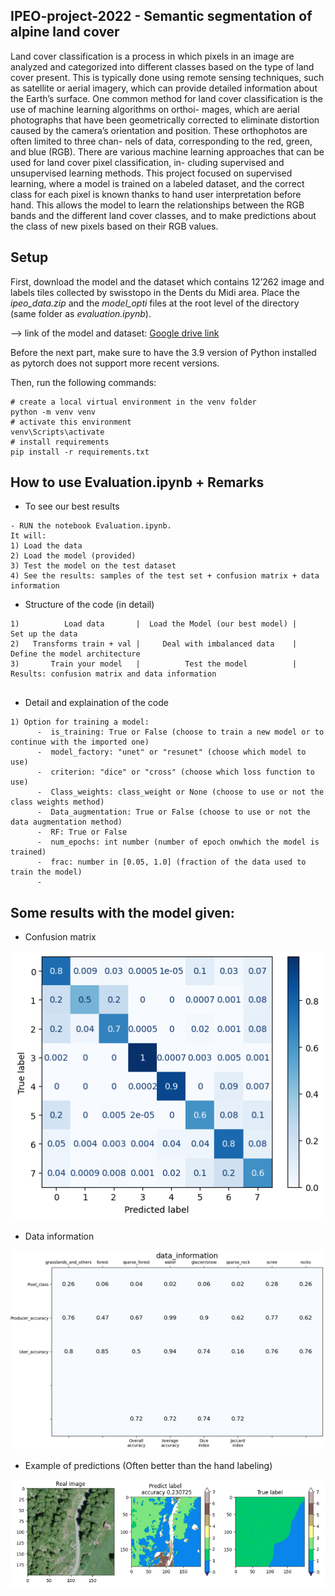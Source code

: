 ## IPEO-project-2022 - Semantic segmentation of alpine land cover
Land cover classification is a process in which pixels in an image are analyzed and categorized into
different classes based on the type of land cover present. This is typically done using remote sensing
techniques, such as satellite or aerial imagery, which can provide detailed information about the
Earth’s surface.
One common method for land cover classification is the use of machine learning algorithms on orthoi-
mages, which are aerial photographs that have been geometrically corrected to eliminate distortion
caused by the camera’s orientation and position. These orthophotos are often limited to three chan-
nels of data, corresponding to the red, green, and blue (RGB).
There are various machine learning approaches that can be used for land cover pixel classification, in-
cluding supervised and unsupervised learning methods. This project focused on supervised learning,
where a model is trained on a labeled dataset, and the correct class for each pixel is known thanks
to hand user interpretation before hand. This allows the model to learn the relationships between
the RGB bands and the different land cover classes, and to make predictions about the class of new
pixels based on their RGB values.

## Setup
First, download the model and the dataset which contains 12’262 image and labels tiles collected by swisstopo in the Dents du Midi area. 
Place the *ipeo_data.zip* and the *model_opti* files at the root level of the directory (same folder as *evaluation.ipynb*).

--> link of the model and dataset: [Google drive link](https://drive.google.com/drive/folders/1sQJo2g4o0YW3KZgzkQ4aUWjjkqJG3Jpn?usp=sharing)

Before the next part, make sure to have the 3.9 version of Python installed as pytorch does not support more recent versions.

Then, run the following commands:
```
# create a local virtual environment in the venv folder
python -m venv venv
# activate this environment
venv\Scripts\activate
# install requirements
pip install -r requirements.txt

```





## How to use Evaluation.ipynb + Remarks


* To see our best results
```
- RUN the notebook Evaluation.ipynb. 
It will:
1) Load the data
2) Load the model (provided)
3) Test the model on the test dataset
4) See the results: samples of the test set + confusion matrix + data information
```

* Structure of the code (in detail)
```
1)          Load data       |  Load the Model (our best model) |       Set up the data
2)   Transforms train + val |     Deal with imbalanced data    |    Define the model architecture
3)       Train your model   |          Test the model          | Results: confusion matrix and data information


```
* Detail and explaination of the code
```
1) Option for training a model:
      -  is_training: True or False (choose to train a new model or to continue with the imported one)
      -  model_factory: "unet" or "resunet" (choose which model to use)
      -  criterion: "dice" or "cross" (choose which loss function to use)
      -  Class_weights: class_weight or None (choose to use or not the class weights method)
      -  Data_augmentation: True or False (choose to use or not the data augmentation method)
      -  RF: True or False
      -  num_epochs: int number (number of epoch onwhich the model is trained)
      -  frac: number in [0.05, 1.0] (fraction of the data used to train the model)
      -  
```

## Some results with the model given:
* Confusion matrix
 <p align="center"> <img src="https://github.com/a-texier/IPEO-project-2022/blob/main/Results/100epochW(boost0(%2B5)%2C1(%2B25)%2C6(%2B5)%20et%207(%2B3)%2BD(0.1(1)%2C0.5(2)%2C0.3(5)%2C0.3(7)).png" width="500" title="hover text"></p> 

* Data information
 <p align="center"> <img src="https://github.com/a-texier/IPEO-project-2022/blob/main/Results/best_results_with_imbalabced_data_methods_dice.png" width="700" title="hover text"></p> 
 

 * Example of predictions (Often better than the hand labeling)
 <p align="center"> <img src="https://github.com/a-texier/IPEO-project-2022/blob/main/Results/prediction_better_than_true_label1.png" width="700" title="hover text"></p> 




